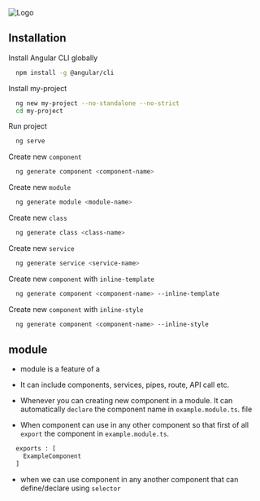 


![Logo](https://angular.io/assets/images/logos/angular/logo-nav@2x.png)

## Installation

Install Angular CLI globally

```bash
  npm install -g @angular/cli
```

Install my-project

```bash
  ng new my-project --no-standalone --no-strict
  cd my-project
```

Run project

```bash
  ng serve
```

Create new `component`

```bash
  ng generate component <component-name>
```

Create new `module`

```bash
  ng generate module <module-name>
```

Create new `class`

```bash
  ng generate class <class-name>
```

Create new `service`

```bash
  ng generate service <service-name>
```

Create new `component` with `inline-template`

```bash
  ng generate component <component-name> --inline-template
```

Create new `component` with `inline-style`

```bash
  ng generate component <component-name> --inline-style
```

## module

* module is a feature of a 

* It can include components, services, pipes, route, API call etc.

* Whenever you can creating new component in a module. It can automatically `declare` the component name in `example.module.ts`. file 

* When component can use in any other component so that first of all `export` the component in  `example.module.ts`.



```bash
  exports : [
    ExampleComponent
  ]
```

* when we can use component in any another component that can define/declare using  `selector`
